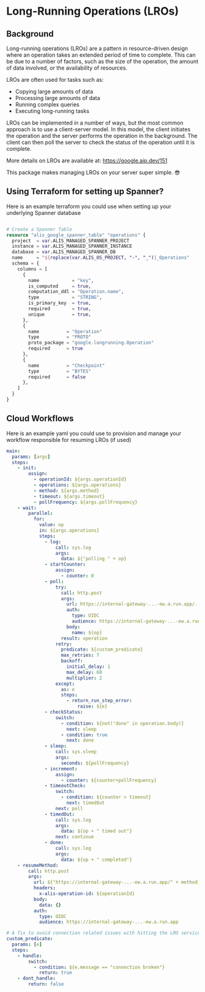 # Long-Running Operations (LROs)

## Background

Long-running operations (LROs) are a pattern in resource-driven design where an operation takes an extended period of
time to complete. This can be due to a number of factors, such as the size of the operation, the amount of data
involved, or the availability of resources.

LROs are often used for tasks such as:

- Copying large amounts of data
- Processing large amounts of data
- Running complex queries
- Executing long-running tasks

LROs can be implemented in a number of ways, but the most common approach is to use a client-server model.
In this model, the client initiates the operation and the server performs the operation in the background.
The client can then poll the server to check the status of the operation until it is complete.

More details on LROs are available at: https://google.aip.dev/151

This package makes managing LROs on your server super simple. 😎

## Using Terraform for setting up Spanner?

Here is an example terraform you could use when setting up your underlying Spanner database

```tf

# Create a Spanner Table
resource "alis_google_spanner_table" "operations" {
  project  = var.ALIS_MANAGED_SPANNER_PROJECT
  instance = var.ALIS_MANAGED_SPANNER_INSTANCE
  database = var.ALIS_MANAGED_SPANNER_DB
  name     = "${replace(var.ALIS_OS_PROJECT, "-", "_")}_Operations"
  schema = {
    columns = [
      {
        name            = "key",
        is_computed     = true,
        computation_ddl = "Operation.name",
        type            = "STRING",
        is_primary_key  = true,
        required        = true,
        unique          = true,
      },
      {
        name          = "Operation"
        type          = "PROTO"
        proto_package = "google.longrunning.Operation"
        required      = true
      },
      {
        name          = "Checkpoint"
        type          = "BYTES"
        required      = false
      },
    ]
  }
}

```

## Cloud Workflows

Here is an example yaml you could use to provision and manage your workflow responsible for resuming LROs (if used)

```yaml
main:
  params: [args]
  steps:
    - init:
        assign:
          - operationId: ${args.operationId}
          - operations: ${args.operations}
          - method: ${args.method}
          - timeout: ${args.timeout}
          - pollFrequency: ${args.pollFrequency}
    - wait:
        parallel:
          for:
            value: op
            in: ${args.operations}
            steps:
              - log:
                  call: sys.log
                  args:
                    data: ${"polling " + op}
              - startCounter:
                  assign:
                    - counter: 0
              - poll:
                  try:
                    call: http.post
                    args:
                      url: https://internal-gateway-...-ew.a.run.app/.../GetOperation
                      auth:
                        type: OIDC
                        audience: https://internal-gateway-...-ew.a.run.app
                      body:
                        name: ${op}
                    result: operation
                  retry:
                    predicate: ${custom_predicate}
                    max_retries: 7
                    backoff:
                      initial_delay: 1
                      max_delay: 60
                      multiplier: 2
                  except:
                    as: e
                    steps:
                      - return_run_step_error:
                          raise: ${e}
              - checkStatus:
                  switch:
                    - condition: ${not("done" in operation.body)}
                      next: sleep
                    - condition: true
                      next: done
              - sleep:
                  call: sys.sleep
                  args:
                    seconds: ${pollFrequency}
              - increment:
                  assign:
                    - counter: ${counter+pollFrequency}
              - timeoutCheck:
                  switch:
                    - condition: ${counter > timeout}
                      next: timedOut
                  next: poll
              - timedOut:
                  call: sys.log
                  args:
                    data: ${op + " timed out"}
                  next: continue
              - done:
                  call: sys.log
                  args:
                    data: ${op + " completed"}
    - resumeMethod:
        call: http.post
        args:
          url: ${"https://internal-gateway-...-ew.a.run.app/" + method}
          headers:
            x-alis-operation-id: ${operationId}
          body:
            data: {}
          auth:
            type: OIDC
            audience: https://internal-gateway-...-ew.a.run.app

# A fix to avoid connection related issues with hitting the LRO service
custom_predicate:
  params: [e]
  steps:
    - handle:
        switch:
          - condition: ${e.message == "connection broken"}
            return: true
    - dont_handle:
        return: false
```
